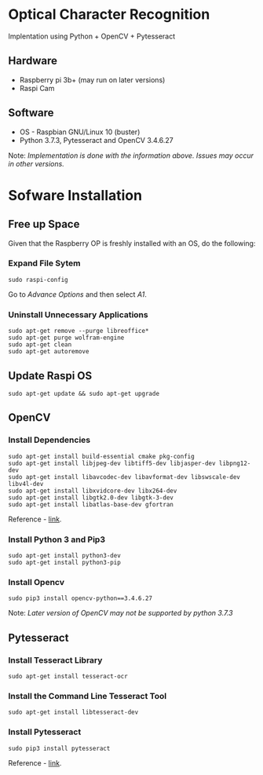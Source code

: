 # Optical Character Recognition
Implentation using Python + OpenCV + Pytesseract
## Hardware
* Raspberry pi 3b+ (may run on later versions)
* Raspi Cam
## Software
* OS - Raspbian GNU/Linux 10 (buster)
* Python 3.7.3, Pytesseract and OpenCV 3.4.6.27

Note: _Implementation is done with the information above. Issues may occur in other versions._
# Sofware Installation

## Free up Space
Given that the Raspberry OP is freshly installed with an OS, do the following: 
### Expand File Sytem
    sudo raspi-config
Go to _Advance Options_ and then select _A1_.
### Uninstall Unnecessary Applications
    sudo apt-get remove --purge libreoffice*
    sudo apt-get purge wolfram-engine
    sudo apt-get clean
    sudo apt-get autoremove

## Update Raspi OS
    sudo apt-get update && sudo apt-get upgrade

## OpenCV
### Install Dependencies
    sudo apt-get install build-essential cmake pkg-config
    sudo apt-get install libjpeg-dev libtiff5-dev libjasper-dev libpng12-dev
    sudo apt-get install libavcodec-dev libavformat-dev libswscale-dev libv4l-dev
    sudo apt-get install libxvidcore-dev libx264-dev
    sudo apt-get install libgtk2.0-dev libgtk-3-dev
    sudo apt-get install libatlas-base-dev gfortran
Reference - [link](https://pysource.com/2018/10/31/raspberry-pi-3-and-opencv-3-installation-tutorial/).

### Install Python 3 and Pip3
    sudo apt-get install python3-dev
    sudo apt-get install python3-pip

### Install Opencv
    sudo pip3 install opencv-python==3.4.6.27
Note: _Later version of OpenCV may not be supported by python 3.7.3_

## Pytesseract

### Install Tesseract Library
    sudo apt-get install tesseract-ocr
### Install the Command Line Tesseract Tool
    sudo apt-get install libtesseract-dev
### Install Pytesseract
    sudo pip3 install pytesseract

Reference - [link](https://maker.pro/raspberry-pi/tutorial/optical-character-recognizer-using-raspberry-pi-with-opencv-and-tesseract).

